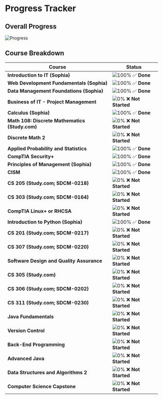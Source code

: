 # Progress Tracker

## Overall Progress
![Progress](https://progress-bar.dev/35/)

## Course Breakdown

| Course                                             | Status                        |
|----------------------------------------------------|-------------------------------|
| **Introduction to IT (Sophia)**                    | ![100%](https://progress-bar.dev/100/) :white_check_mark: **Done** |
| **Web Development Fundamentals (Sophia)**          | ![100%](https://progress-bar.dev/100/) :white_check_mark: **Done** |
| **Data Management Foundations (Sophia)**           | ![100%](https://progress-bar.dev/100/) :white_check_mark: **Done** |
| **Business of IT - Project Management**            | ![0%](https://progress-bar.dev/0/) :x: **Not Started** |
| **Calculus (Sophia)**                              | ![100%](https://progress-bar.dev/100/) :white_check_mark: **Done** |
| **Math 108: Discrete Mathematics (Study.com)**     | ![0%](https://progress-bar.dev/0/) :x: **Not Started** |
| **Discrete Math 2**                                | ![0%](https://progress-bar.dev/0/) :x: **Not Started** |
| **Applied Probability and Statistics**             | ![100%](https://progress-bar.dev/100/) :white_check_mark: **Done** |
| **CompTIA Security+**                              | ![100%](https://progress-bar.dev/100/) :white_check_mark: **Done** |
| **Principles of Management (Sophia)**              | ![100%](https://progress-bar.dev/100/) :white_check_mark: **Done** |
| **CISM**                                           | ![100%](https://progress-bar.dev/100/) :white_check_mark: **Done** |
| **CS 205 (Study.com; SDCM-0218)**                  | ![0%](https://progress-bar.dev/0/) :x: **Not Started** |
| **CS 303 (Study.com; SDCM-0164)**                  | ![0%](https://progress-bar.dev/0/) :x: **Not Started** |
| **CompTIA Linux+ or RHCSA**                        | ![0%](https://progress-bar.dev/0/) :x: **Not Started** |
| **Introduction to Python (Sophia)**                | ![100%](https://progress-bar.dev/100/) :white_check_mark: **Done** |
| **CS 201 (Study.com; SDCM-0217)**                  | ![0%](https://progress-bar.dev/0/) :x: **Not Started** |
| **CS 307 (Study.com; SDCM-0220)**                  | ![0%](https://progress-bar.dev/0/) :x: **Not Started** |
| **Software Design and Quality Assurance**          | ![0%](https://progress-bar.dev/0/) :x: **Not Started** |
| **CS 305 (Study.com)**                             | ![0%](https://progress-bar.dev/0/) :x: **Not Started** |
| **CS 306 (Study.com; SDCM-0202)**                  | ![0%](https://progress-bar.dev/0/) :x: **Not Started** |
| **CS 311 (Study.com; SDCM-0230)**                  | ![0%](https://progress-bar.dev/0/) :x: **Not Started** |
| **Java Fundamentals**                              | ![0%](https://progress-bar.dev/0/) :x: **Not Started** |
| **Version Control**                                | ![0%](https://progress-bar.dev/0/) :x: **Not Started** |
| **Back-End Programming**                           | ![0%](https://progress-bar.dev/0/) :x: **Not Started** |
| **Advanced Java**                                  | ![0%](https://progress-bar.dev/0/) :x: **Not Started** |
| **Data Structures and Algorithms 2**               | ![0%](https://progress-bar.dev/0/) :x: **Not Started** |
| **Computer Science Capstone**                      | ![0%](https://progress-bar.dev/0/) :x: **Not Started** |
